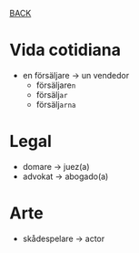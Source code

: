 [BACK](./VOCABULARY.md)


# Vida cotidiana

- en försäljare -> un vendedor
  - försäljare`n`
  - försälj`ar`
  - försälj`arna`

# Legal

- domare -> juez(a)
- advokat -> abogado(a)

# Arte

- skådespelare -> actor
